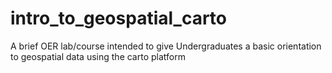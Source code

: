 # intro_to_geospatial_carto
A brief OER lab/course intended to give Undergraduates a basic orientation to geospatial data using the carto platform

